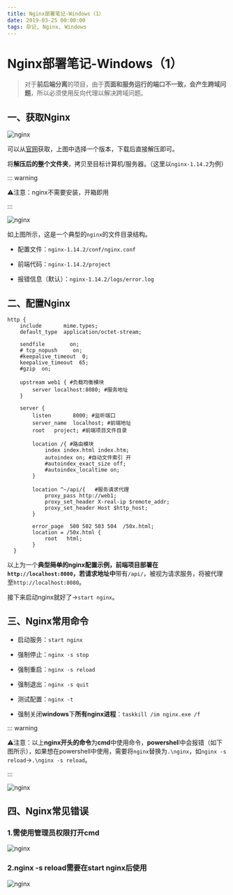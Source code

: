 ```yaml
---
title: Nginx部署笔记-Windows（1）
date: 2019-03-25 00:00:00
tags: 杂记, Nginx, Windows
---
```


# Nginx部署笔记-Windows（1）

> 对于**前后端分离**的项目，由于**页面和服务运行的端口不一致，会产生跨域问题**，所以必须使用反向代理以解决跨域问题。

## 一、获取Nginx

![nginx](/images/other/nginx-deploy-01.png)

可以从[官网](http://nginx.org/en/download.html)获取，上图中选择一个版本，下载后直接解压即可。

将**解压后的整个文件夹**，拷贝至目标计算机/服务器。（这里以``nginx-1.14.2``为例）

::: warning

⚠️注意：nginx不需要安装，开箱即用

:::

![nginx](/images/other/nginx-deploy-02.png)

如上图所示，这是一个典型的``nginx``的文件目录结构。

* 配置文件：``nginx-1.14.2/conf/nginx.conf``

* 前端代码：``nginx-1.14.2/project``
* 报错信息（默认）：``nginx-1.14.2/logs/error.log``

## 二、配置Nginx

```nginx
http {
    include       mime.types;
    default_type  application/octet-stream;

    sendfile        on;
    # tcp_nopush     on;
    #keepalive_timeout  0;
    keepalive_timeout  65;
    #gzip  on;

    upstream web1 { #负载均衡模块
    	server localhost:8080; #服务地址
    }

    server {
        listen       8000; #监听端口
        server_name  localhost; #前端地址
        root   project; #前端项目文件目录

        location /{ #路由模块
            index index.html index.htm;
            autoindex on; #自动文件索引 开
            #autoindex_exact_size off;
            #autoindex_localtime on;
        }

        location ^~/api/{	#服务请求代理
            proxy_pass http://web1;
            proxy_set_header X-real-ip $remote_addr;
            proxy_set_header Host $http_host;
        }

        error_page  500 502 503 504  /50x.html;
        location = /50x.html {
        	root   html;
        }
  }

```

以上为一个**典型~~简单~~**的nginx配置示例，前端项目部署在``http://localhost:8000``，若**请求地址中**带有``/api/``，被视为请求服务，将被代理至``http://localhost:8080``。

接下来启动nginx就好了->``start nginx``。

## 三、Nginx常用命令

* 启动服务：``start nginx``

* 强制停止：``nginx -s stop``

* 强制重启：``nginx -s reload``

* 强制退出：``nginx -s quit``

* 测试配置：``nginx -t``
* 强制关闭**windows**下**所有nginx进程**：``taskkill /im nginx.exe /f``

::: warning

⚠️注意：以上**nginx开头的命令**为**cmd**中使用命令，**powershel**l中会报错（如下图所示），如果想在powershell中使用，需要将``nginx``替换为``.\nginx``，如``nginx -s reload``->``.\nginx -s reload``。

:::

![nginx](/images/other/nginx-deploy-03.png)

## 四、Nginx常见错误

### 1.需使用管理员权限打开cmd

![nginx](/images/other/nginx-deploy-04.png)

### 2.nginx -s reload需要在start nginx后使用

![nginx](/images/other/nginx-deploy-05.png)